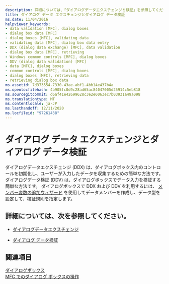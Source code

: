 ```yaml
---
description: 詳細については、「ダイアログデータエクスチェンジと検証」を参照してください。
title: ダイアログ データ エクスチェンジとダイアログ データ検証
ms.date: 11/04/2016
helpviewer_keywords:
- data validation [MFC], dialog boxes
- dialog box data [MFC]
- dialog boxes [MFC], validating data
- validating data [MFC], dialog box data entry
- DDX (dialog data exchange) [MFC], data validation
- dialog box data [MFC], retrieving
- Windows common controls [MFC], dialog boxes
- DDV (dialog data validation) [MFC]
- data [MFC], dialog boxes
- common controls [MFC], dialog boxes
- dialog boxes [MFC], retrieving data
- retrieving dialog box data
ms.assetid: 7d373554-7330-43ae-abf1-4bb14e437b4a
ms.openlocfilehash: 4b905fc0d9c28ad65ac84047005d25914c5eb818
ms.sourcegitcommit: d6af41e42699628c3e2e6063ec7b03931a49a098
ms.translationtype: MT
ms.contentlocale: ja-JP
ms.lasthandoff: 12/11/2020
ms.locfileid: "97261438"
---
```

# <a name="dialog-data-exchange-and-validation"></a>ダイアログ データ エクスチェンジとダイアログ データ検証

ダイアログデータエクスチェンジ (DDX) は、ダイアログボックス内のコントロールを初期化し、ユーザーが入力したデータを収集するための簡単な方法です。 ダイアログデータ検証 (DDV) は、ダイアログボックスでデータ入力を検証する簡単な方法です。 ダイアログボックスで DDX および DDV を利用するには、 [メンバー変数の追加ウィザード](../ide/adding-a-member-variable-visual-cpp.md#add-member-variable-wizard) を使用してデータメンバーを作成し、データ型を設定して、検証規則を指定します。

## <a name="what-do-you-want-to-know-more-about"></a>詳細については、次を参照してください。

- [ダイアログデータエクスチェンジ](dialog-data-exchange.md)

- [ダイアログ データ検証](dialog-data-validation.md)

## <a name="see-also"></a>関連項目

[ダイアログボックス](dialog-boxes.md)<br/>
[MFC でのダイアログ ボックスの操作](life-cycle-of-a-dialog-box.md)
